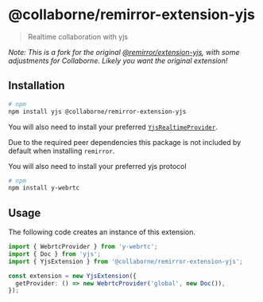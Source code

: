 # @collaborne/remirror-extension-yjs

> Realtime collaboration with yjs

_Note: This is a fork for the original [@remirror/extension-yjs](https://npmjs.com/package/@remirror%2fextension-yjs), with some adjustments for Collaborne. Likely you want the original extension!_

## Installation

```sh
# npm
npm install yjs @collaborne/remirror-extension-yjs
```

You will also need to install your preferred [`YjsRealtimeProvider`](https://github.com/yjs/yjs#providers).

Due to the required peer dependencies this package is not included by default when installing `remirror`.

You will also need to install your preferred yjs protocol

```sh
# npm
npm install y-webrtc
```

## Usage

The following code creates an instance of this extension.

```ts
import { WebrtcProvider } from 'y-webrtc';
import { Doc } from 'yjs';
import { YjsExtension } from '@collaborne/remirror-extension-yjs';

const extension = new YjsExtension({
  getProvider: () => new WebrtcProvider('global', new Doc()),
});
```
